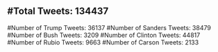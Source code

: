 #Total Tweets: 134437 
---
#Number of Trump Tweets: 36137
#Number of Sanders Tweets: 38479
#Number of Bush Tweets: 3209
#Number of Clinton Tweets: 44817
#Number of Rubio Tweets: 9663
#Number of Carson Tweets: 2133